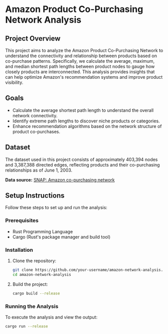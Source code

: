 # Amazon Product Co-Purchasing Network Analysis

## Project Overview

This project aims to analyze the Amazon Product Co-Purchasing Network to understand the connectivity and relationship between products based on co-purchase patterns. Specifically, we calculate the average, maximum, and median shortest path lengths between product nodes to gauge how closely products are interconnected. This analysis provides insights that can help optimize Amazon's recommendation systems and improve product visibility.

## Goals

- Calculate the average shortest path length to understand the overall network connectivity.
- Identify extreme path lengths to discover niche products or categories.
- Enhance recommendation algorithms based on the network structure of product co-purchases.

## Dataset

The dataset used in this project consists of approximately 403,394 nodes and 3,387,388 directed edges, reflecting products and their co-purchasing relationships as of June 1, 2003.

**Data source:** [SNAP: Amazon co-purchasing network](https://snap.stanford.edu/data/amazon0601.html)

## Setup Instructions

Follow these steps to set up and run the analysis:

### Prerequisites

- Rust Programming Language
- Cargo (Rust's package manager and build tool)

### Installation

1. Clone the repository:

    ```bash
    git clone https://github.com/your-username/amazon-network-analysis.git
    cd amazon-network-analysis
    ```

2. Build the project:

    ```bash
    cargo build --release
    ```

### Running the Analysis

To execute the analysis and view the output:

```bash
cargo run --release
